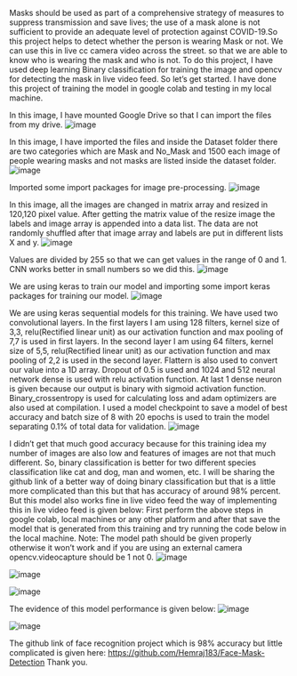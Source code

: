 Masks should be used as part of a comprehensive strategy of measures to suppress transmission and save lives; the use of a mask alone is not sufficient to provide an adequate level of protection against COVID-19.So this project helps to detect whether the person is wearing Mask or not. We can use this in live cc camera video across the street. so that we are able to know who is wearing the mask and who is not.
To do this project, I have used deep learning Binary classification for training the image and opencv for detecting the mask in live video feed. So let’s get started.
I have done this project of training the model in google colab and testing in my local machine.

In this image, I have mounted Google Drive so that I can import the files from my drive.
![image](https://user-images.githubusercontent.com/65659902/121721725-4998f200-cb04-11eb-87a1-3e533a2b1ff0.png)

In this image, I have imported the files and inside the Dataset folder there are two categories which are Mask and No_Mask and 1500 each image of people wearing masks and not masks are listed inside the dataset folder.
![image](https://user-images.githubusercontent.com/65659902/121721860-70572880-cb04-11eb-94e8-151468e1230d.png)

Imported some import packages for image pre-processing.
![image](https://user-images.githubusercontent.com/65659902/121722147-c926c100-cb04-11eb-948b-b637c4918676.png)

In this image, all the images are changed in matrix array and resized in 120,120 pixel value. After getting the matrix value of the resize image the labels and image array is appended into a data list. The data are not randomly shuffled after that image array and labels are put in different lists X and y.
![image](https://user-images.githubusercontent.com/65659902/121722003-9b417c80-cb04-11eb-9bc9-35ccd5be674b.png)

Values are divided by 255 so that we can get values in the range of 0 and 1. CNN works better in small numbers so we did this.
![image](https://user-images.githubusercontent.com/65659902/121722184-d5128300-cb04-11eb-8934-fa958f0a24f7.png)

We are using keras to train our model and importing some import keras packages for training our model.
![image](https://user-images.githubusercontent.com/65659902/121722206-dd6abe00-cb04-11eb-9b97-f959f56d3bca.png)

We are using keras sequential models for this training. We have used two convolutional layers. In the first layers I am using 128 filters, kernel size of 3,3, relu(Rectified linear unit) as our activation function and max pooling of 7,7 is used in first layers. In the second layer I am using 64 filters, kernel size of 5,5, relu(Rectified linear unit) as our activation function and max pooling of 2,2 is used in the second layer.  Flattern is also used to convert our value into a 1D array. Dropout of 0.5 is used  and 1024 and 512 neural network dense is used with relu activation function. At last 1 dense neuron is given because our output is binary with sigmoid activation function.
Binary_crossentropy is used for calculating loss and adam optimizers are also used at compilation. I used a model checkpoint to save a model of best accuracy and batch size of 8 with 20 epochs is used to train the model separating 0.1% of total data for validation.
![image](https://user-images.githubusercontent.com/65659902/121722269-f4111500-cb04-11eb-8e19-3e9cbb9866ac.png)

I didn’t get that much good accuracy because for this training idea my number of images are also low and features of images are not that much different. So, binary classification is better for two different species classification like cat and dog, man and women, etc. I will be sharing the github link of a better way of doing binary classification but that is a little more complicated than this but that has accuracy of around 98% percent. But this model also works fine in live video feed the way of implementing this in live video feed is given below:
First perform the above steps in google colab, local machines or any other platform and after that save the model that is generated from this training and try running the code below in the local machine.
Note: The model path should be given properly otherwise it won’t work and if you are using an external camera opencv.videocapture should be 1 not 0.
![image](https://user-images.githubusercontent.com/65659902/121722302-fecbaa00-cb04-11eb-99d8-7230b4a46c0f.png)

![image](https://user-images.githubusercontent.com/65659902/121722347-0e4af300-cb05-11eb-9e89-d03e7997999d.png)

![image](https://user-images.githubusercontent.com/65659902/121722379-1acf4b80-cb05-11eb-9d66-85c0fade93be.png)

The evidence of this model performance is given below:
![image](https://user-images.githubusercontent.com/65659902/121722420-27ec3a80-cb05-11eb-83fc-e9e4b3674cfe.png)

![image](https://user-images.githubusercontent.com/65659902/121722461-333f6600-cb05-11eb-857e-d07f8abdb572.png)


The github link of face recognition project which is 98% accuracy but little complicated is given here: https://github.com/Hemraj183/Face-Mask-Detection
Thank you.
